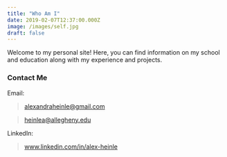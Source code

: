 ```yaml
---
title: "Who Am I"
date: 2019-02-07T12:37:00.000Z
image: /images/self.jpg
draft: false
---
```

Welcome to my personal site! Here, you can find information on my school and
education along with my experience and projects.


### Contact Me

Email:
> alexandraheinle@gmail.com

> heinlea@allegheny.edu

LinkedIn:

> www.linkedin.com/in/alex-heinle
